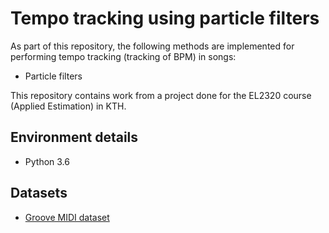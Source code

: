 # Tempo tracking using particle filters

As part of this repository, the following methods are implemented for performing tempo tracking (tracking of BPM) in songs:

* Particle filters

This repository contains work from a project done for the EL2320 course (Applied Estimation) in KTH. 

## Environment details

* Python 3.6

## Datasets

* [Groove MIDI dataset](https://magenta.tensorflow.org/datasets/groove#midi-data)

 
